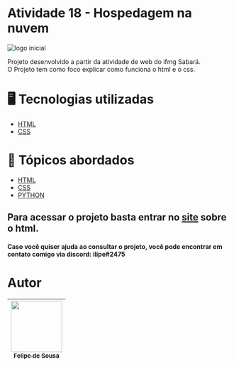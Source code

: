 <h1>Atividade 18 - Hospedagem na nuvem</h1>

![logo inicial](https://user-images.githubusercontent.com/118455180/205037765-5005c7b4-b9ef-427c-8ef1-810fc9ac70e3.png)

Projeto desenvolvido a partir da atividade de web do ifmg Sabará.<br> O Projeto tem como foco explicar como funciona o html e o css.

# 🖥️ Tecnologias utilizadas

* [HTML](HTML)
* [CSS](CSS)

# 📖 Tópicos abordados

* [HTML](HTML)
* [CSS](CSS)
* [PYTHON](CSS)

<h2>Para acessar o projeto basta entrar no <a href='https://ilipehwd.github.io/site-html-e-css/'>site</a> sobre o html.</h2>
<h4>Caso você quiser ajuda ao consultar o projeto, você pode encontrar em contato comigo via discord: ilipe#2475</h4>

# Autor
| [<img src="https://avatars.githubusercontent.com/u/118455180?s=400&u=deb36b10cea98d9b5575d35c09a5358d101a9a39&v=4" width=115><br><sub>Felipe de Sousa</sub>](https://github.com/ilipehwd) |
| :---: |
